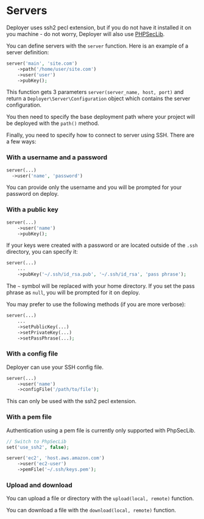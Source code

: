 # Servers

Deployer uses ssh2 pecl extension, but if you do not have it installed it on you machine - do not worry,
Deployer will also use [PHPSecLib](https://github.com/phpseclib/phpseclib).

You can define servers with the `server` function. Here is an example of a server definition:

~~~ php
server('main', 'site.com')
    ->path('/home/user/site.com')
    ->user('user')
    ->pubKey();
~~~

This function gets 3 parameters `server(server_name, host, port)` and return a `Deployer\Server\Configuration` object which contains the server configuration.

You then need to specify the base deployment path where your project will be deployed with the `path()` method.

Finally, you need to specify how to connect to server using SSH. There are a few ways:

### With a username and a password

~~~ php
server(...)
  ->user('name', 'password')
~~~

You can provide only the username and you will be prompted for your password on deploy.

### With a public key

~~~ php
server(...)
    ->user('name')
    ->pubKey();
~~~

If your keys were created with a password or are located outside of the `.ssh` directory, you can specify it:

~~~ php
server(...)
    ...
    ->pubKey('~/.ssh/id_rsa.pub', '~/.ssh/id_rsa', 'pass phrase');
~~~

The `~` symbol  will be replaced with your home directory. If you set the pass phrase as `null`,
you will be prompted for it on deploy.

You may prefer to use the following methods (if you are more verbose):

~~~ php
server(...)
    ...
    ->setPublicKey(...)
    ->setPrivateKey(...)
    ->setPassPhrase(...);
~~~

### With a config file

Deployer can use your SSH config file.

~~~ php
server(...)
    ->user('name')
    ->configFile('/path/to/file');
~~~

This can only be used with the ssh2 pecl extension.

### With a pem file

Authentication using a pem file is currently only supported with PhpSecLib.

~~~ php
// Switch to PhpSecLib
set('use_ssh2', false);

server('ec2', 'host.aws.amazon.com')
    ->user('ec2-user')
    ->pemFile('~/.ssh/keys.pem');
~~~

### Upload and download

You can upload a file or directory with the `upload(local, remote)` function.

You can download a file with the `download(local, remote)` function.
